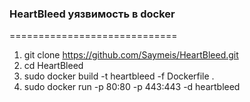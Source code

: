 ### HeartBleed уязвимость в docker
=============================

1. git clone https://github.com/Saymeis/HeartBleed.git
2. cd HeartBleed
2. sudo docker build -t heartbleed -f Dockerfile .
3. sudo  docker run -p 80:80 -p 443:443 -d heartbleed

	
